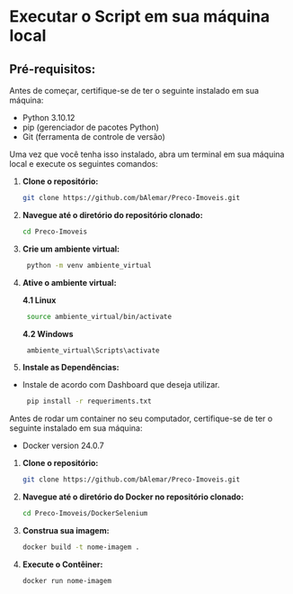 # Executar o Script em sua máquina local
## Pré-requisitos:

Antes de começar, certifique-se de ter o seguinte instalado em sua máquina:

- Python 3.10.12
- pip (gerenciador de pacotes Python)
- Git (ferramenta de controle de versão)

Uma vez que você tenha isso instalado, abra um terminal em sua máquina local e execute os seguintes comandos:

1. **Clone o repositório:**
   ```bash
   git clone https://github.com/bAlemar/Preco-Imoveis.git

2. **Navegue até o diretório do repositório clonado:**
   ```bash
   cd Preco-Imoveis

3. **Crie um ambiente virtual:**
   ```bash
    python -m venv ambiente_virtual

4. **Ative o ambiente virtual:**

   **4.1 Linux**
   ```bash
    source ambiente_virtual/bin/activate
   ```
   **4.2 Windows**
   ```bash
    ambiente_virtual\Scripts\activate

5. **Instale as Dependências:**
- Instale de acordo com Dashboard que deseja utilizar.
   ```bash
    pip install -r requeriments.txt 


Antes de rodar um container no seu computador, certifique-se de ter o seguinte instalado em sua máquina:

- Docker version 24.0.7

1. **Clone o repositório:**
   ```bash
   git clone https://github.com/bAlemar/Preco-Imoveis.git

2. **Navegue até o diretório do Docker no repositório clonado:**
   ```bash
   cd Preco-Imoveis/DockerSelenium

3. **Construa sua imagem:**
   ```bash
   docker build -t nome-imagem .
4. **Execute o Contêiner:**
   ```bash
   docker run nome-imagem




